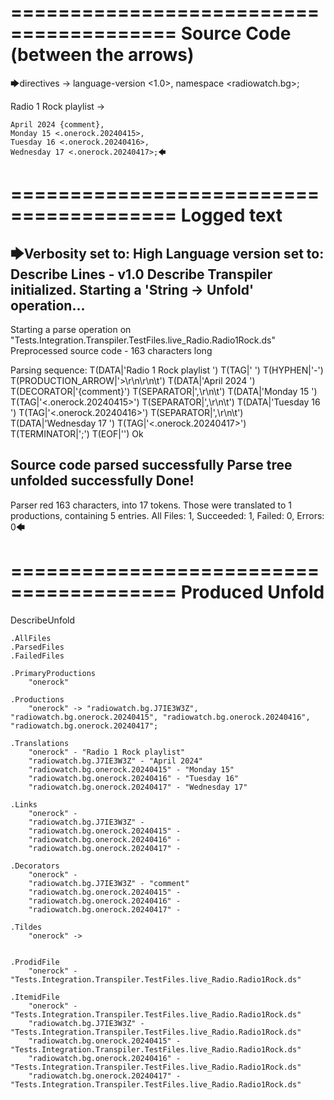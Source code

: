========================================
Source Code (between the arrows)
========================================

🡆directives ->
	language-version <1.0>,
	namespace <radiowatch.bg>;

Radio 1 Rock playlist <onerock> ->

	April 2024 {comment},
	Monday 15 <.onerock.20240415>,
	Tuesday 16 <.onerock.20240416>,
	Wednesday 17 <.onerock.20240417>;🡄

========================================
Logged text
========================================

🡆Verbosity set to: High
Language version set to: Describe Lines - v1.0
Describe Transpiler initialized.
Starting a 'String -> Unfold' operation...
------------------------
Starting a parse operation on "Tests.Integration.Transpiler.TestFiles.live_Radio.Radio1Rock.ds"
Preprocessed source code - 163 characters long

Parsing sequence: T(DATA|'Radio 1 Rock playlist ') T(TAG|'<onerock> ') T(HYPHEN|'-') T(PRODUCTION_ARROW|'>\r\n\r\n\t') T(DATA|'April 2024 ') T(DECORATOR|'{comment}') T(SEPARATOR|',\r\n\t') T(DATA|'Monday 15 ') T(TAG|'<.onerock.20240415>') T(SEPARATOR|',\r\n\t') T(DATA|'Tuesday 16 ') T(TAG|'<.onerock.20240416>') T(SEPARATOR|',\r\n\t') T(DATA|'Wednesday 17 ') T(TAG|'<.onerock.20240417>') T(TERMINATOR|';') T(EOF|'<EOF>') Ok

Source code parsed successfully
Parse tree unfolded successfully
Done!
------------------------
Parser red 163 characters, into 17 tokens.
Those were translated to 1 productions, containing 5 entries.
All Files: 1, Succeeded: 1, Failed: 0, Errors: 0🡄

========================================
Produced Unfold
========================================

DescribeUnfold

    .AllFiles
    .ParsedFiles
    .FailedFiles

    .PrimaryProductions
        "onerock" 

    .Productions
        "onerock" -> "radiowatch.bg.J7IE3W3Z", "radiowatch.bg.onerock.20240415", "radiowatch.bg.onerock.20240416", "radiowatch.bg.onerock.20240417";

    .Translations
        "onerock" - "Radio 1 Rock playlist"
        "radiowatch.bg.J7IE3W3Z" - "April 2024"
        "radiowatch.bg.onerock.20240415" - "Monday 15"
        "radiowatch.bg.onerock.20240416" - "Tuesday 16"
        "radiowatch.bg.onerock.20240417" - "Wednesday 17"

    .Links
        "onerock" - 
        "radiowatch.bg.J7IE3W3Z" - 
        "radiowatch.bg.onerock.20240415" - 
        "radiowatch.bg.onerock.20240416" - 
        "radiowatch.bg.onerock.20240417" - 

    .Decorators
        "onerock" - 
        "radiowatch.bg.J7IE3W3Z" - "comment"
        "radiowatch.bg.onerock.20240415" - 
        "radiowatch.bg.onerock.20240416" - 
        "radiowatch.bg.onerock.20240417" - 

    .Tildes
        "onerock" -> 


    .ProdidFile
        "onerock" - "Tests.Integration.Transpiler.TestFiles.live_Radio.Radio1Rock.ds"

    .ItemidFile
        "onerock" - "Tests.Integration.Transpiler.TestFiles.live_Radio.Radio1Rock.ds"
        "radiowatch.bg.J7IE3W3Z" - "Tests.Integration.Transpiler.TestFiles.live_Radio.Radio1Rock.ds"
        "radiowatch.bg.onerock.20240415" - "Tests.Integration.Transpiler.TestFiles.live_Radio.Radio1Rock.ds"
        "radiowatch.bg.onerock.20240416" - "Tests.Integration.Transpiler.TestFiles.live_Radio.Radio1Rock.ds"
        "radiowatch.bg.onerock.20240417" - "Tests.Integration.Transpiler.TestFiles.live_Radio.Radio1Rock.ds"

